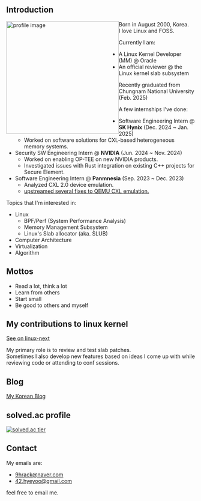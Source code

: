 ## Introduction

<img style="float: left;" src="https://user-images.githubusercontent.com/50040414/120915952-a5691280-c6e1-11eb-9609-75feacd0cbe5.jpg" alt="profile image" width="300"/>

Born in August 2000, Korea.  
I love Linux and FOSS.  

Currently I am:
- A Linux Kernel Developer (MM) @ Oracle
- An official reviewer @ the Linux kernel slab subsystem

Recently graduated from Chungnam National University (Feb. 2025)

A few internships I've done:
- Software Engineering Intern @ **SK Hynix** (Dec. 2024 ~ Jan. 2025)
  - Worked on software solutions for CXL-based heterogeneous memory systems.
- Security SW Engineering Intern @ **NVIDIA** (Jun. 2024 ~ Nov. 2024)
  - Worked on enabling OP-TEE on new NVIDIA products.
  - Investigated issues with Rust integration on existing C++ projects for Secure Element.
- Software Engineering Intern @ **Panmnesia** (Sep. 2023 ~ Dec. 2023)
  - Analyzed CXL 2.0 device emulation.
  - [upstreamed several fixes to QEMU CXL emulation.](https://gitlab.com/qemu-project/qemu/-/commits/master?search=Hyeonggon+Yoo)

Topics that I'm interested in:  
  - Linux
    - BPF/Perf (System Performance Analysis)
    - Memory Management Subsystem
    - Linux's Slab allocator (aka. SLUB)
  - Computer Architecture
  - Virtualization
  - Algorithm

## Mottos
- Read a lot, think a lot
- Learn from others
- Start small
- Be good to others and myself

## My contributions to linux kernel
[See on linux-next](https://git.kernel.org/pub/scm/linux/kernel/git/next/linux-next.git/log/?qt=grep&q=42.hyeyoo%40gmail.com)

My primary role is to review and test slab patches.  
Sometimes I also develop new features based on ideas I come up with while reviewing code or attending to conf sessions.

## Blog
[My Korean Blog](https://hyeyoo.com)  

## solved.ac profile
[![solved.ac tier](http://mazassumnida.wtf/api/v2/generate_badge?boj=hygoni)](https://solved.ac/hygoni)

## Contact

My emails are:
  - 9hrack@naver.com
  - 42.hyeyoo@gmail.com

feel free to email me.
